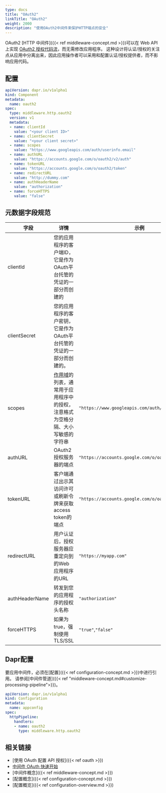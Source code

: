 ```yaml
---
type: docs
title: "OAuth2"
linkTitle: "OAuth2"
weight: 2000
description: "使用OAuth2中间件来保护HTTP端点的安全"
---
```


OAuth2 [HTTP 中间件]({{< ref middleware-concept.md >}})可以在 Web API 上实现 [OAuth2 授权代码流](https://tools.ietf.org/html/rfc6749#section-4.1)，而无需修改应用程序。 这种设计将认证/授权的关注点从应用中分离出来，因此应用操作者可以采用和配置认证/授权提供者，而不影响应用代码。

## 配置

```yaml
apiVersion: dapr.io/v1alpha1
kind: Component
metadata:
  name: oauth2
spec:
  type: middleware.http.oauth2
  version: v1
  metadata:
  - name: clientId
    value: "<your client ID>"
  - name: clientSecret
    value: "<your client secret>"
  - name: scopes
    value: "https://www.googleapis.com/auth/userinfo.email"
  - name: authURL
    value: "https://accounts.google.com/o/oauth2/v2/auth"
  - name: tokenURL
    value: "https://accounts.google.com/o/oauth2/token"
  - name: redirectURL
    value: "http://dummy.com"
  - name: authHeaderName
    value: "authorization"
  - name: forceHTTPS
    value: "false" 
```
## 元数据字段规范
| 字段             | 详情                                                                                         | 示例                                                 |
| -------------- | ------------------------------------------------------------------------------------------ | -------------------------------------------------- |
| clientId       | 您的应用程序的客户端ID，它是作为OAuth平台托管的凭证的一部分而创建的                                                      |                                                    |
| clientSecret   | 您的应用程序的客户密钥，它是作为OAuth平台托管的凭证的一部分而创建的。                                                      |                                                    |
| scopes         | [作用域](https://tools.ietf.org/html/rfc6749#section-3.3)的列表，通常用于应用程序中的授权，注意格式为空格分隔、大小写敏感的字符串 | `"https://www.googleapis.com/auth/userinfo.email"` |
| authURL        | OAuth2 授权服务器的端点                                                                            | `"https://accounts.google.com/o/oauth2/v2/auth"`   |
| tokenURL       | 客户端通过出示其访问许可或刷新令牌来获取access token的端点                                                        | `"https://accounts.google.com/o/oauth2/token"`     |
| redirectURL    | 用户认证后，授权服务器应重定向到的Web应用程序的URL                                                               | `"https://myapp.com"`                              |
| authHeaderName | 转发到您的应用程序的授权头名称                                                                            | `"authorization"`                                  |
| forceHTTPS     | 如果为true，强制使用TLS/SSL                                                                        | `"true"`,`"false"`                                 |

## Dapr配置

要应用中间件，必须在[配置]({{< ref configuration-concept.md >}})中进行引用。 请参阅[中间件管道]({{< ref "middleware-concept.md#customize-processing-pipeline">}})。

```yaml
apiVersion: dapr.io/v1alpha1
kind: Configuration
metadata:
  name: appconfig
spec:
  httpPipeline:
    handlers:
    - name: oauth2
      type: middleware.http.oauth2
```

## 相关链接
- [使用 OAuth 配置 API 授权]({{< ref oauth >}})
- [中间件 OAuth 快速开始](https://github.com/dapr/quickstarts/tree/master/middleware)
- [中间件概念]({{< ref middleware-concept.md >}})
- [配置概念]({{< ref configuration-concept.md >}})
- [配置概览]({{< ref configuration-overview.md >}})
